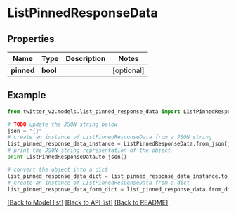 # ListPinnedResponseData


## Properties
Name | Type | Description | Notes
------------ | ------------- | ------------- | -------------
**pinned** | **bool** |  | [optional] 

## Example

```python
from twitter_v2.models.list_pinned_response_data import ListPinnedResponseData

# TODO update the JSON string below
json = "{}"
# create an instance of ListPinnedResponseData from a JSON string
list_pinned_response_data_instance = ListPinnedResponseData.from_json(json)
# print the JSON string representation of the object
print ListPinnedResponseData.to_json()

# convert the object into a dict
list_pinned_response_data_dict = list_pinned_response_data_instance.to_dict()
# create an instance of ListPinnedResponseData from a dict
list_pinned_response_data_form_dict = list_pinned_response_data.from_dict(list_pinned_response_data_dict)
```
[[Back to Model list]](../README.md#documentation-for-models) [[Back to API list]](../README.md#documentation-for-api-endpoints) [[Back to README]](../README.md)



